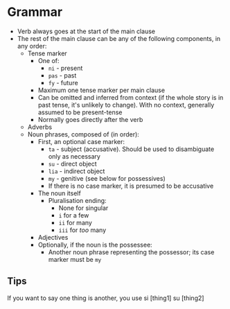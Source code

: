 # Grammar
- Verb always goes at the start of the main clause
- The rest of the main clause can be any of the following components, in any order:
    - Tense marker
        - One of:
            - `ni` - present
            - `pas` - past
            - `fy` - future
        - Maximum one tense marker per main clause
        - Can be omitted and inferred from context (if the whole story is in past tense, it's unlikely to change). With no context, generally assumed to be present-tense
        - Normally goes directly after the verb
    - Adverbs
    - Noun phrases, composed of (in order):
        - First, an optional case marker:
            - `ta` - subject (accusative). Should be used to disambiguate only as necessary
            - `su` - direct object
            - `lia` - indirect object
            - `my` - genitive (see below for possessives)
            - If there is no case marker, it is presumed to be accusative
        - The noun itself
            - Pluralisation ending:
                - None for singular
                - `i` for a few
                - `ii` for many
                - `iii` for *too* many
        - Adjectives
        - Optionally, if the noun is the possessee:
            - Another noun phrase representing the possessor; its case marker must be `my`
 ## Tips
 
 If you want to say one thing is another, you use si [thing1] su [thing2]
